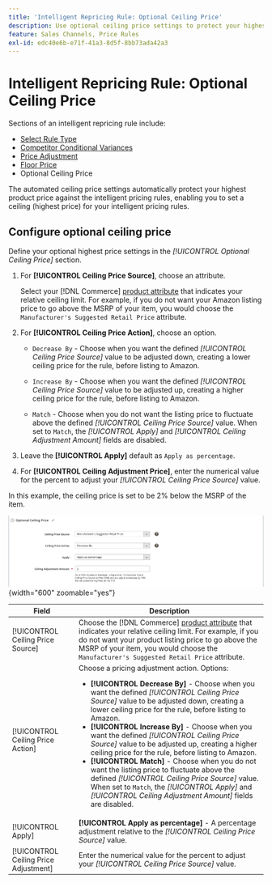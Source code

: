 ```yaml
---
title: 'Intelligent Repricing Rule: Optional Ceiling Price'
description: Use optional ceiling price settings to protect your highest product price against the intelligent pricing rules that manage your Amazon listings.
feature: Sales Channels, Price Rules
exl-id: edc40e6b-e71f-41a3-8d5f-8bb73ada42a3
---
```

# Intelligent Repricing Rule: Optional Ceiling Price

Sections of an intelligent repricing rule include:

- [Select Rule Type](./intelligent-repricing-rules.md)
- [Competitor Conditional Variances](./competitor-conditional-variances.md)
- [Price Adjustment](./price-adjustment.md)
- [Floor Price](./floor-price.md)
- Optional Ceiling Price

The automated ceiling price settings automatically protect your highest product price against the intelligent pricing rules, enabling you to set a ceiling (highest price) for your intelligent pricing rules.

## Configure optional ceiling price

Define your optional highest price settings in the _[!UICONTROL Optional Ceiling Price]_ section.

1. For **[!UICONTROL Ceiling Price Source]**, choose an attribute.

   Select your [!DNL Commerce] [product attribute](https://experienceleague.adobe.com/docs/commerce-admin/catalog/product-attributes/product-attributes.html) that indicates your relative ceiling limit. For example, if you do not want your Amazon listing price to go above the MSRP of your item, you would choose the `Manufacturer's Suggested Retail Price` attribute.

1. For **[!UICONTROL Ceiling Price Action]**, choose an option.

   - `Decrease By` - Choose when you want the defined _[!UICONTROL Ceiling Price Source]_ value to be adjusted down, creating a lower ceiling price for the rule, before listing to Amazon.

   - `Increase By` - Choose when you want the defined _[!UICONTROL Ceiling Price Source]_ value to be adjusted up, creating a higher ceiling price for the rule, before listing to Amazon.

   - `Match` - Choose when you do not want the listing price to fluctuate above the defined _[!UICONTROL Ceiling Price Source]_ value. When set to `Match`, the _[!UICONTROL Apply]_ and _[!UICONTROL Ceiling Adjustment Amount]_ fields are disabled.

1. Leave the **[!UICONTROL Apply]** default as `Apply as percentage`.

1. For **[!UICONTROL Ceiling Adjustment Price]**, enter the numerical value for the percent to adjust your _[!UICONTROL Ceiling Price Source]_ value.

In this example, the ceiling price is set to be 2% below the MSRP of the item.

![Intelligent repricing rule - optional ceiling price](assets/ob-intelligent-price-rule-ceiling.png){width="600" zoomable="yes"}

| Field                                 | Description                                                                                                                                                                                                                                                                                                                                                                                                                                                                                                                                                                                                                                                                                                                                               |
|---------------------------------------|-----------------------------------------------------------------------------------------------------------------------------------------------------------------------------------------------------------------------------------------------------------------------------------------------------------------------------------------------------------------------------------------------------------------------------------------------------------------------------------------------------------------------------------------------------------------------------------------------------------------------------------------------------------------------------------------------------------------------------------------------------------|
| [!UICONTROL Ceiling Price Source]     | Choose the [!DNL Commerce] [product attribute](https://experienceleague.adobe.com/docs/commerce-admin/catalog/product-attributes/product-attributes.html) that indicates your relative ceiling limit. For example, if you do not want your product listing price to go above the MSRP of your item, you would choose the `Manufacturer's Suggested Retail Price` attribute.                                                                                                                                                                                                                                                                                                                                                                               |
| [!UICONTROL Ceiling Price Action]     | Choose a pricing adjustment action. Options:<ul><li>**[!UICONTROL Decrease By]** - Choose when you want the defined _[!UICONTROL Ceiling Price Source]_ value to be adjusted down, creating a lower ceiling price for the rule, before listing to Amazon.</li><li>**[!UICONTROL Increase By]** - Choose when you want the defined _[!UICONTROL Ceiling Price Source]_ value to be adjusted up, creating a higher ceiling price for the rule, before listing to Amazon.</li><li>**[!UICONTROL Match]** - Choose when you do not want the listing price to fluctuate above the defined _[!UICONTROL Ceiling Price Source]_ value. When set to `Match`, the _[!UICONTROL Apply]_ and _[!UICONTROL Ceiling Adjustment Amount]_ fields are disabled.</li></ul> |
| [!UICONTROL Apply]                    | **[!UICONTROL Apply as percentage]** - A percentage adjustment relative to the _[!UICONTROL Ceiling Price Source]_ value.                                                                                                                                                                                                                                                                                                                                                                                                                                                                                                                                                                                                                                 |
| [!UICONTROL Ceiling Price Adjustment] | Enter the numerical value for the percent to adjust your _[!UICONTROL Ceiling Price Source]_ value.                                                                                                                                                                                                                                                                                                                                                                                                                                                                                                                                                                                                                                                       |
